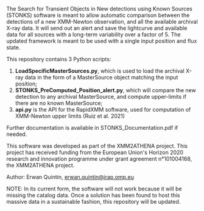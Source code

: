 The Search for Transient Objects in New detections using Known Sources (STONKS) software is meant to allow automatic
comparison between the detections of a new XMM-Newton observation, and all the available archival X-ray data. It will send
out an alert and save the lightcurve and available data for all sources with a long-term variability over a factor of 5.
The updated framework is meant to be used with a single input position and flux state.


This repository contains 3 Python scripts:
1. **LoadSpecificMasterSources.py**, which is used to load the archival X-ray data in the form of a MasterSource object matching the input position;
2. **STONKS_PreComputed_Position_alert.py**, which will compare the new detection to any archival MasterSource, and compute upper-limits if there are no known MasterSource;
3. **api.py** is the API for the RapidXMM software, used for computation of XMM-Newton upper limits (Ruiz et al. 2021)

Further documentation is available in STONKS_Documentation.pdf if needed.

This software was developed as part of the XMM2ATHENA project. This project has received funding from the European
Union's Horizon 2020 research and innovation programme under grant agreement n°101004168, the XMM2ATHENA project.

Author: Erwan Quintin, erwan.quintin@irap.omp.eu

NOTE: In its current form, the software will not work because it will be missing the catalog data. Once a solution has been found to host this massive data in a sustainable fashion, this repository will be updated.
